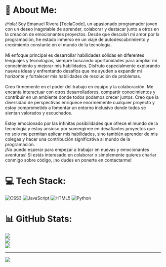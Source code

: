 # 💫 About Me:
¡Hola! Soy Emanuel Rivera [TeclaCode], un apasionado programador joven con un deseo inagotable de aprender, colaborar y destacar junto a otros en la creación de emocionantes proyectos. Desde que descubrí mi amor por la programación, he estado inmerso en un viaje de autodescubrimiento y crecimiento constante en el mundo de la tecnología.<br><br>Mi enfoque principal es desarrollar habilidades sólidas en diferentes lenguajes y tecnologías, siempre buscando oportunidades para ampliar mi conocimiento y mejorar mis habilidades. Disfruto especialmente explorando nuevas ideas y enfrentando desafíos que me ayuden a expandir mi horizonte y fortalecer mis habilidades de resolución de problemas.<br><br>Creo firmemente en el poder del trabajo en equipo y la colaboración. Me encanta interactuar con otros desarrolladores, compartir conocimientos y contribuir en un ambiente donde todos podamos crecer juntos. Creo que la diversidad de perspectivas enriquece enormemente cualquier proyecto y estoy comprometido a fomentar un entorno inclusivo donde todos se sientan valorados y escuchados.<br><br>Estoy emocionado por las infinitas posibilidades que ofrece el mundo de la tecnología y estoy ansioso por sumergirme en desafiantes proyectos que no solo me permitan aplicar mis habilidades, sino también aprender de mis colegas y hacer una contribución significativa al mundo de la programación.<br>¡No puedo esperar para empezar a trabajar en nuevas y emocionantes aventuras! Si estás interesado en colaborar o simplemente quieres charlar conmigo sobre código, ¡no dudes en ponerte en contactarme!


# 💻 Tech Stack:
![CSS3](https://img.shields.io/badge/css3-%231572B6.svg?style=for-the-badge&logo=css3&logoColor=white) ![JavaScript](https://img.shields.io/badge/javascript-%23323330.svg?style=for-the-badge&logo=javascript&logoColor=%23F7DF1E) ![HTML5](https://img.shields.io/badge/html5-%23E34F26.svg?style=for-the-badge&logo=html5&logoColor=white) ![Python](https://img.shields.io/badge/python-3670A0?style=for-the-badge&logo=python&logoColor=ffdd54)
# 📊 GitHub Stats:
![](https://github-readme-stats.vercel.app/api?username=TeclaCode&theme=gotham&hide_border=false&include_all_commits=false&count_private=false)<br/>
![](https://github-readme-streak-stats.herokuapp.com/?user=TeclaCode&theme=gotham&hide_border=false)<br/>
![](https://github-readme-stats.vercel.app/api/top-langs/?username=TeclaCode&theme=gotham&hide_border=false&include_all_commits=false&count_private=false&layout=compact)

---
[![](https://visitcount.itsvg.in/api?id=TeclaCode&icon=0&color=0)](https://visitcount.itsvg.in)

